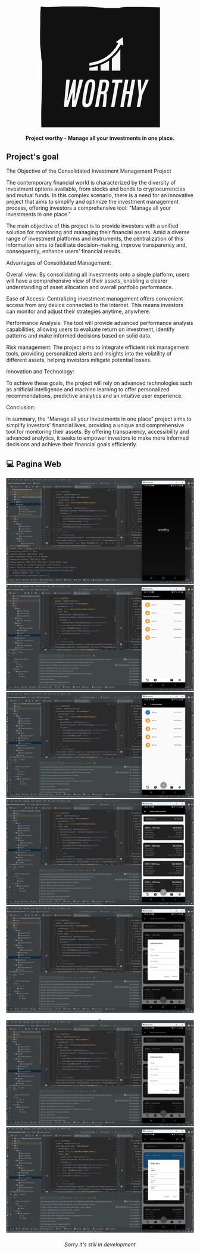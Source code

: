 <h4 align="center">
    <img src="assets/images/readme/logo.png"/>
    <br>
    <br>
    Project worthy - Manage all your investments in one place.
</h4>

## Project's goal

The Objective of the Consolidated Investment Management Project

The contemporary financial world is characterized by the diversity of investment options available,
from stocks and bonds to cryptocurrencies and mutual funds. In this complex scenario, there is a need
for an innovative project that aims to simplify and optimize the investment management process,
offering investors a comprehensive tool: "Manage all your investments in one place."

The main objective of this project is to provide investors with a unified solution for monitoring and managing their financial assets.
Amid a diverse range of investment platforms and instruments, the centralization of this information aims to facilitate decision-making,
improve transparency and, consequently, enhance users' financial results.

Advantages of Consolidated Management:

Overall view:
By consolidating all investments onto a single platform, users will have a comprehensive view of their assets,
enabling a clearer understanding of asset allocation and overall portfolio performance.

Ease of Access:
Centralizing investment management offers convenient access from any device connected to the internet.
This means investors can monitor and adjust their strategies anytime, anywhere.

Performance Analysis:
The tool will provide advanced performance analysis capabilities, allowing users to evaluate return on investment,
identify patterns and make informed decisions based on solid data.

Risk management:
The project aims to integrate efficient risk management tools, providing personalized alerts and insights into the volatility of different assets,
helping investors mitigate potential losses.

Innovation and Technology:

To achieve these goals, the project will rely on advanced technologies such as artificial intelligence
and machine learning to offer personalized recommendations, predictive analytics and an intuitive user experience.

Conclusion:

In summary, the "Manage all your investments in one place" project aims to simplify investors' financial lives,
providing a unique and comprehensive tool for monitoring their assets. By offering transparency,
accessibility and advanced analytics, it seeks to empower investors to make more informed decisions and achieve their financial goals efficiently.

## :computer: Pagina Web

<p align="center">
    <img src="assets/images/readme/splash_page.png" alt="Page Splash"/>  
    <img src="assets/images/readme/home_page.png" alt="Page Home"/>
    <img src="assets/images/readme/add_home_page.png" alt="Page Add Home"/>
    <img src="assets/images/readme/active_page.png" alt="Page Active"/>
    <img src="assets/images/readme/add_active_page.png" alt="Page Add Active"/>,
    <img src="assets/images/readme/add_active_page.png" alt="Page Add Active"/>
    <img src="assets/images/readme/edit_active_page.png" alt="Page Edit Active"/>
</p>

<h6 align="center">Sorry it's still in development</h6>
